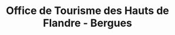 ---
title: "Office de Tourisme des Hauts de Flandre - Bergues"
url: /bergues/office-de-tourisme-des-hauts-de-flandre-bergues/
shop: Fahrrad
---